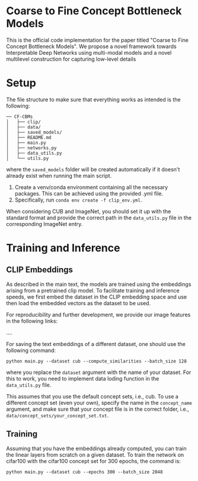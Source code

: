 # Coarse to Fine Concept Bottleneck Models

This is the official code implementation for the paper titled "Coarse to Fine Concept Bottleneck Models". We propose a novel framework towards Interpretable Deep Networks using multi-modal models and a novel multilevel construction for capturing low-level details

# Setup 

The file structure to make sure that everything works as intended is the following:

```
── CF-CBMs
│   ├── clip/
│   ├── data/
│   ├── saved_models/
│   ├── README.md
│   ├── main.py
│   ├── networks.py
│   ├── data_utils.py
│   └── utils.py

```
where the `saved_models` folder will be created automatically if it doesn't already exist when running the main script.

 1. Create a venv/conda environment containing all the necessary packages. This can be achieved using the provided .yml file. 
 2. Specifically, run `conda env create -f clip_env.yml`.

When considering CUB and ImageNet, you should set it up with the standard format and provide the correct path in the `data_utils.py` file in the corresponding ImageNet entry.

# Training and Inference 

## CLIP Embeddings 
As described in the main text, the models are trained using the embeddings
arising from a pretrained clip model. To facilitate training and inference speeds, 
we first embed the dataset in the CLIP embedding space and 
use then load the embedded vectors as the dataset to be used. 

For reproducibility and further development, we provide our image features in the following
links:

....

For saving the text embeddings of a different dataset, one should use the
following command:

`python main.py --dataset cub --compute_similarities --batch_size 128
`

where you replace the `dataset` argument with the name of your dataset.
For this to work, you need to implement data loding function in the `data_utils.py` file.

This assumes that you use the default concept sets, i.e., cub. To use a different concept set
(even your own), specify the name in the `concept_name` argument, and make sure that
your concept file is in the correct folder, i.e., `data/concept_sets/your_concept_set.txt`.


## Training 
Assuming that you have the embeddings already computed, you can train the linear layers from scratch on 
a given dataset. To train the network on cifar100 with the cifar100 concept set for 300 epochs, the command is:

`python main.py --dataset cub --epochs 300 --batch_size 2048`

